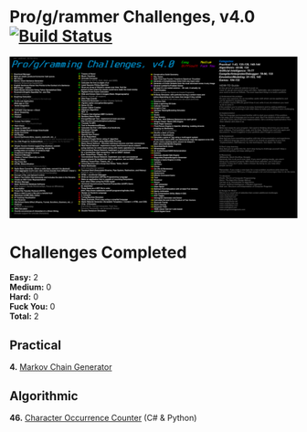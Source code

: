 # Pro/g/rammer Challenges, v4.0 [![Build Status](https://travis-ci.com/SirAnuse/programmer-challenges.svg?token=nfHDxuGDoRnpuzqzipxu&branch=master)](https://travis-ci.com/SirAnuse/programmer-challenges)
![Pro/g/rammer Challenges List](progamerchallenges.png)

# Challenges Completed
**Easy:** 2  
**Medium:** 0  
**Hard:** 0  
**Fuck You:** 0  
**Total:** 2


## Practical
**4.** [Markov Chain Generator](MarkovChainer)

## Algorithmic
**46.** [Character Occurrence Counter](OccurenceCounter) (C# & Python)
